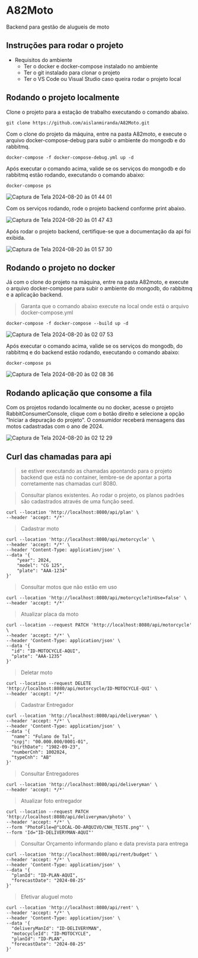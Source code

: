 # A82Moto
Backend para gestão de alugueis de moto

## Instruções para rodar o projeto
- Requisitos do ambiente
  - Ter o docker e docker-compose instalado no ambiente
  - Ter o git instalado para clonar o projeto
  - Ter o VS Code ou Visual Studio caso queira rodar o projeto local

## Rodando o projeto localmente
Clone o projeto para a estação de trabalho executando o comando abaixo.
```
git clone https://github.com/aislanmiranda/A82Moto.git
```
Com o clone do projeto da máquina, entre na pasta A82moto, e execute o arquivo docker-compose-debug para
subir o ambiente do mongodb e do rabbitmq.
```
docker-compose -f docker-compose-debug.yml up -d
```
Após executar o comando acima, valide se os serviços do mongodb e do rabbitmq estão rodando, executando o comando abaixo:
```
docker-compose ps
```
![Captura de Tela 2024-08-20 às 01 44 01](https://github.com/user-attachments/assets/78753d78-01ee-4784-bfd2-da9fb8bf4e6e)

Com os serviços rodando, rode o projeto backend conforme print abaixo.

![Captura de Tela 2024-08-20 às 01 47 43](https://github.com/user-attachments/assets/2c228663-3c8a-4c9a-b80c-4f80b5ff922c)

Após rodar o projeto backend, certifique-se que a documentação da api foi exibida.

![Captura de Tela 2024-08-20 às 01 57 30](https://github.com/user-attachments/assets/462ce05c-b36e-4c8c-b466-6de004560e5e)

## Rodando o projeto no docker
Já com o clone do projeto na máquina, entre na pasta A82moto, e execute o arquivo docker-compose para
subir o ambiente do mongodb, do rabbitmq e a aplicação backend.
> Garanta que o comando abaixo execute na local onde está o arquivo docker-compose.yml
```
docker-compose -f docker-compose --build up -d
```
![Captura de Tela 2024-08-20 às 02 07 53](https://github.com/user-attachments/assets/31f2b421-60cb-4e20-a94b-0f86e9bf0658)

Após executar o comando acima, valide se os serviços do mongodb, do rabbitmq e do backend estão rodando, executando o comando abaixo:
```
docker-compose ps
```
![Captura de Tela 2024-08-20 às 02 08 36](https://github.com/user-attachments/assets/13dd53c8-2f53-40a1-831c-0c18ec02f87f)

## Rodando aplicação que consome a fila
Com os projetos rodando localmente ou no docker, acesse o projeto RabbitConsumerConsole, clique com o botão direito e selecione a opção "Iniciar a depuração do projeto". O consumidor receberá mensagens das motos cadastradas com o ano de 2024.

![Captura de Tela 2024-08-20 às 02 12 29](https://github.com/user-attachments/assets/4aa06c25-876a-4066-b471-29e6dfc4b77a)

## Curl das chamadas para api
> se estiver executando as chamadas apontando para o projeto backend que está no container, lembre-se de apontar a porta corretamente nas chamadas curl 8080.

> Consultar planos existentes. Ao rodar o projeto, os planos padrões são cadastrados através de uma função seed.
```
curl --location 'http://localhost:8080/api/plan' \
--header 'accept: */*'
```
> Cadastrar moto
```
curl --location 'http://localhost:8080/api/motorcycle' \
--header 'accept: */*' \
--header 'Content-Type: application/json' \
--data '{
    "year": 2024,
    "model": "CG 125",
    "plate": "AAA-1234"
}'
```
> Consultar motos que não estão em uso
```
curl --location 'http://localhost:8080/api/motorcycle?inUse=false' \
--header 'accept: */*'
```
> Atualizar placa da moto
```
curl --location --request PATCH 'http://localhost:8080/api/motorcycle' \
--header 'accept: */*' \
--header 'Content-Type: application/json' \
--data '{
  "id": "ID-MOTOCYCLE-AQUI",
  "plate": "AAA-1235"
}'
```
> Deletar moto
```
curl --location --request DELETE 'http://localhost:8080/api/motorcycle/ID-MOTOCYCLE-QUI' \
--header 'accept: */*'
```
> Cadastrar Entregador
```
curl --location 'http://localhost:8080/api/deliveryman' \
--header 'accept: */*' \
--header 'Content-Type: application/json' \
--data '{
  "name": "Fulano de Tal",
  "cnpj": "00.000.000/0001-01",
  "birthDate": "1982-09-23",
  "numberCnh": 1002024,
  "typeCnh": "AB"
}'
```
> Consultar Entregadores
```
curl --location 'http://localhost:8080/api/deliveryman' \
--header 'accept: */*'
```
> Atualizar foto entregador
```
curl --location --request PATCH 'http://localhost:8080/api/deliveryman/photo' \
--header 'accept: */*' \
--form 'PhotoFile=@"LOCAL-DO-ARQUIVO/CNH_TESTE.png"' \
--form 'Id="ID-DELIVERYMAN-AQUI"'
```
> Consultar Orçamento informando plano e data prevista para entrega
```
curl --location 'http://localhost:8080/api/rent/budget' \
--header 'accept: */*' \
--header 'Content-Type: application/json' \
--data '{
  "planId": "ID-PLAN-AQUI",
  "forecastDate": "2024-08-25"
}'
```
> Efetivar aluguel moto
```
curl --location 'http://localhost:8080/api/rent' \
--header 'accept: */*' \
--header 'Content-Type: application/json' \
--data '{
  "deliveryManId": "ID-DELIVERYMAN",
  "motocycleId": "ID-MOTOCYCLE",
  "planId": "ID-PLAN",
  "forecastDate": "2024-08-25"
}'
```